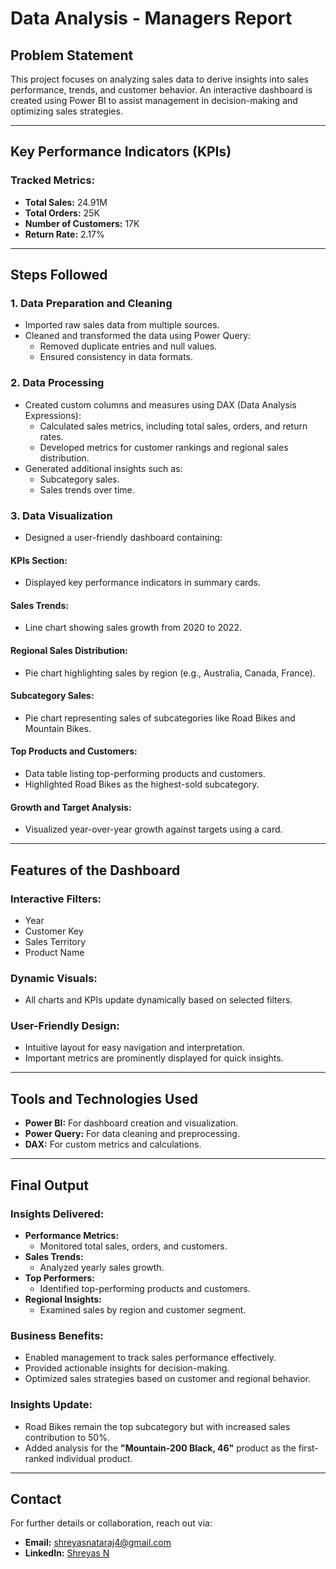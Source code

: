 # Data Analysis - Managers Report

## Problem Statement
This project focuses on analyzing sales data to derive insights into sales performance, trends, and customer behavior. An interactive dashboard is created using Power BI to assist management in decision-making and optimizing sales strategies.

---

## Key Performance Indicators (KPIs)
### Tracked Metrics:
- **Total Sales:** 24.91M
- **Total Orders:** 25K
- **Number of Customers:** 17K
- **Return Rate:** 2.17%

---

## Steps Followed

### 1. **Data Preparation and Cleaning**
- Imported raw sales data from multiple sources.
- Cleaned and transformed the data using Power Query:
  - Removed duplicate entries and null values.
  - Ensured consistency in data formats.

### 2. **Data Processing**
- Created custom columns and measures using DAX (Data Analysis Expressions):
  - Calculated sales metrics, including total sales, orders, and return rates.
  - Developed metrics for customer rankings and regional sales distribution.
- Generated additional insights such as:
  - Subcategory sales.
  - Sales trends over time.

### 3. **Data Visualization**
- Designed a user-friendly dashboard containing:

#### **KPIs Section:**
- Displayed key performance indicators in summary cards.

#### **Sales Trends:**
- Line chart showing sales growth from 2020 to 2022.

#### **Regional Sales Distribution:**
- Pie chart highlighting sales by region (e.g., Australia, Canada, France).

#### **Subcategory Sales:**
- Pie chart representing sales of subcategories like Road Bikes and Mountain Bikes.

#### **Top Products and Customers:**
- Data table listing top-performing products and customers.
- Highlighted Road Bikes as the highest-sold subcategory.

#### **Growth and Target Analysis:**
- Visualized year-over-year growth against targets using a card.

---

## Features of the Dashboard
### Interactive Filters:
- Year
- Customer Key
- Sales Territory
- Product Name

### Dynamic Visuals:
- All charts and KPIs update dynamically based on selected filters.

### User-Friendly Design:
- Intuitive layout for easy navigation and interpretation.
- Important metrics are prominently displayed for quick insights.

---

## Tools and Technologies Used
- **Power BI:** For dashboard creation and visualization.
- **Power Query:** For data cleaning and preprocessing.
- **DAX:** For custom metrics and calculations.

---

## Final Output
### Insights Delivered:
- **Performance Metrics:**
  - Monitored total sales, orders, and customers.
- **Sales Trends:**
  - Analyzed yearly sales growth.
- **Top Performers:**
  - Identified top-performing products and customers.
- **Regional Insights:**
  - Examined sales by region and customer segment.

### Business Benefits:
- Enabled management to track sales performance effectively.
- Provided actionable insights for decision-making.
- Optimized sales strategies based on customer and regional behavior.

### Insights Update:
- Road Bikes remain the top subcategory but with increased sales contribution to 50%.
- Added analysis for the **"Mountain-200 Black, 46"** product as the first-ranked individual product.

---

## Contact
For further details or collaboration, reach out via:
- **Email:** shreyasnataraj4@gmail.com
- **LinkedIn:** [Shreyas N](https://www.linkedin.com/in/shreyas-n-6a9107239/)


